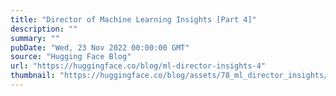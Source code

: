 ```yaml
---
title: "Director of Machine Learning Insights [Part 4]"
description: ""
summary: ""
pubDate: "Wed, 23 Nov 2022 00:00:00 GMT"
source: "Hugging Face Blog"
url: "https://huggingface.co/blog/ml-director-insights-4"
thumbnail: "https://huggingface.co/blog/assets/78_ml_director_insights/part4.png"
---
```


